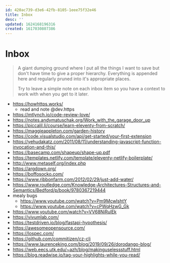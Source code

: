 ```yaml
---
id: 420ac739-d3e6-42fb-8105-1eee75f32e46
title: Inbox
desc: ''
updated: 1624168196316
created: 1617030807386
---
```


# Inbox

> A giant dumping ground where I put all the things I want to save but don't have time to give a proper hierarchy.
> Everything is appended here and regularly pruned into it's appropriate places.
>
> Try to leave a simple note on each inbox item so you have a context to work with when you get to it later.

- https://howhttps.works/
    - read and note @dev.https
- https://mtlynch.io/code-review-love/
- https://notes.andymatuschak.org/Work_with_the_garage_door_up
- https://piccalil.li/course/learn-eleventy-from-scratch/
- https://maggieappleton.com/garden-history
- https://code.visualstudio.com/api/get-started/your-first-extension
- https://yehudakatz.com/2011/08/11/understanding-javascript-function-invocation-and-this/
- https://basecamp.com/shapeup/shape-up.pdf
- https://templates.netlify.com/template/eleventy-netlify-boilerplate/
- http://www.metaself.org/index.php
- https://argdown.org/
- https://boffosocko.com/
- https://www.ribbonfarm.com/2012/02/29/just-add-water/
- https://www.routledge.com/Knowledge-Architectures-Structures-and-Semantics/Bedford/p/book/9780367219444
- mealy bugs
    - https://www.youtube.com/watch?v=Pm9McwIshtY
    - https://www.youtube.com/watch?v=cPWqHzwG_Gk
- https://www.youtube.com/watch?v=VV68NiRulEk
- https://vivumlab.com/
- https://testdriven.io/blog/fastapi-hypothesis/
- https://awesomeopensource.com/
- https://lospec.com/
- https://github.com/commitizen/cz-cli
- https://www.laurenceking.com/blog/2019/09/26/dorodango-blog/
- https://web.eecs.utk.edu/~azh/blog/makinguselessstuff.html
- https://blog.readwise.io/tag-your-highlights-while-you-read/